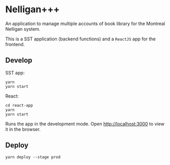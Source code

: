 # Nelligan+++

An application to manage multiple accounts of book library for the Montreal Nelligan system.

This is a SST application (backend functions) and a `ReactJS` app for the frontend.

## Develop


SST app:

```
yarn
yarn start
```

React:

```
cd react-app
yarn
yarn start
```

Runs the app in the development mode.
Open [http://localhost:3000](http://localhost:3000) to view it in the browser.

## Deploy

```
yarn deploy --stage prod
```
